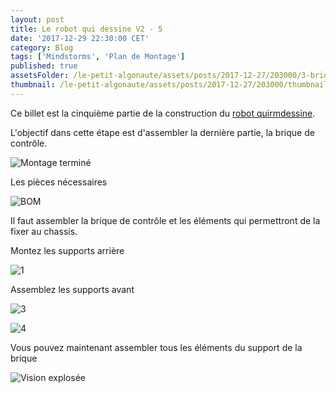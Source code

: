 ```yaml
---
layout: post
title: Le robot qui dessine V2 - 5
date: '2017-12-29 22:30:00 CET'
category: Blog
tags: ['Mindstorms', 'Plan de Montage']
published: true
assetsFolder: /le-petit-algonaute/assets/posts/2017-12-27/203000/3-brique
thumbnail: /le-petit-algonaute/assets/posts/2017-12-27/203000/thumbnail-dessinatorv2-150x150.png
---
```


Ce billet est la cinquième partie de la construction du [robot quirmdessine]({{site.prefix}}/blog/2017/12/27/le-robot-qui-dessine-v2-1).

L'objectif dans cette étape est d'assembler la dernière partie, la brique de contrôle.

![Montage terminé]({{page.assetsFolder}}/3-completed-small.png)

Les pièces nécessaires

![BOM]({{page.assetsFolder}}/BOM-brique.png)

Il faut assembler la brique de contrôle et les éléments qui permettront de la fixer au chassis.

Montez les supports arrière

![1]({{page.assetsFolder}}/3-1-steps-small.png)

Assemblez les supports avant

![3]({{page.assetsFolder}}/3-3-steps-small.png)

![4]({{page.assetsFolder}}/3-4-steps-small.png)

Vous pouvez maintenant assembler tous les éléments du support de la brique

![Vision explosée]({{page.assetsFolder}}/3-all-steps.png)

